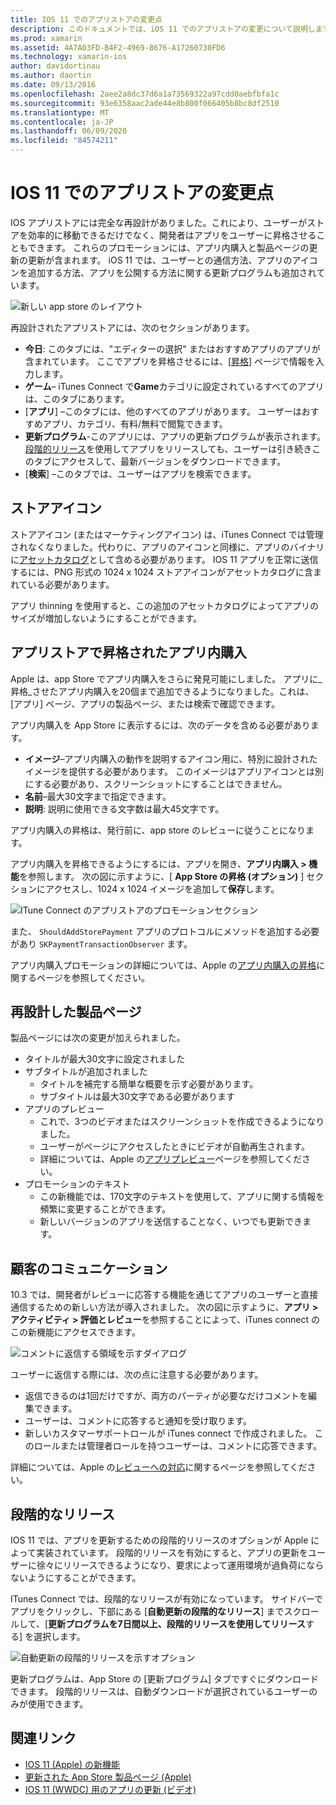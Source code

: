 ```yaml
---
title: IOS 11 でのアプリストアの変更点
description: このドキュメントでは、iOS 11 でのアプリストアの変更について説明します。 アプリケーションのストアアイコン、昇格したアプリ内購入、再設計された製品ページ、顧客コミュニケーション、段階的リリースについて説明します。
ms.prod: xamarin
ms.assetid: 4A7A03FD-B4F2-4969-8676-A17260730FD6
ms.technology: xamarin-ios
author: davidortinau
ms.author: daortin
ms.date: 09/13/2016
ms.openlocfilehash: 2aee2a8dc37d6a1a73569322a97cdd0aebfbfa1c
ms.sourcegitcommit: 93e6358aac2ade44e8b800f066405b8bc8df2510
ms.translationtype: MT
ms.contentlocale: ja-JP
ms.lasthandoff: 06/09/2020
ms.locfileid: "84574211"
---
```

# <a name="app-store-changes-in-ios-11"></a>IOS 11 でのアプリストアの変更点

IOS アプリストアには完全な再設計がありました。これにより、ユーザーがストアを効率的に移動できるだけでなく、開発者はアプリをユーザーに昇格させることもできます。 これらのプロモーションには、アプリ内購入と製品ページの更新の更新が含まれます。 iOS 11 では、ユーザーとの通信方法、アプリのアイコンを追加する方法、アプリを公開する方法に関する更新プログラムも追加されています。

![新しい app store のレイアウト](app-store-changes-images/image3.jpg)

再設計されたアプリストアには、次のセクションがあります。

- **今日**: このタブには、"エディターの選択" またはおすすめアプリのアプリが含まれています。 ここでアプリを昇格させるには、[[昇格](https://developer.apple.com//contact/app-store/promote/)] ページで情報を入力します。
- **ゲーム**– iTunes Connect で**Game**カテゴリに設定されているすべてのアプリは、このタブにあります。
- [**アプリ**] –このタブには、他のすべてのアプリがあります。 ユーザーはおすすめアプリ、カテゴリ、有料/無料で閲覧できます。
- **更新プログラム**-このアプリには、アプリの更新プログラムが表示されます。 [段階的リリース](#Phased_Release)を使用してアプリをリリースしても、ユーザーは引き続きこのタブにアクセスして、最新バージョンをダウンロードできます。
- [**検索**] –このタブでは、ユーザーはアプリを検索できます。

## <a name="store-icon"></a>ストアアイコン

ストアアイコン (またはマーケティングアイコン) は、iTunes Connect では管理されなくなりました。代わりに、アプリのアイコンと同様に、アプリのバイナリに[アセットカタログ](~/ios/app-fundamentals/images-icons/app-icons.md)として含める必要があります。 IOS 11 アプリを正常に送信するには、PNG 形式の 1024 x 1024 ストアアイコンがアセットカタログに含まれている必要があります。

アプリ thinning を使用すると、この追加のアセットカタログによってアプリのサイズが増加しないようにすることができます。

## <a name="in-app-purchases-promoted-in-the-app-store"></a>アプリストアで昇格されたアプリ内購入

Apple は、app Store でアプリ内購入をさらに発見可能にしました。 アプリに_昇格_させたアプリ内購入を20個まで追加できるようになりました。これは、[アプリ] ページ、アプリの製品ページ、または検索で確認できます。

アプリ内購入を App Store に表示するには、次のデータを含める必要があります。

- **イメージ**–アプリ内購入の動作を説明するアイコン用に、特別に設計されたイメージを提供する必要があります。 このイメージはアプリアイコンとは別にする必要があり、スクリーンショットにすることはできません。
- **名前**–最大30文字まで指定できます。
- **説明**: 説明に使用できる文字数は最大45文字です。

アプリ内購入の昇格は、発行前に、app store のレビューに従うことになります。

アプリ内購入を昇格できるようにするには、アプリを開き、**アプリ内購入 > 機能**を参照します。 次の図に示すように、[ **App Store の昇格 (オプション)** ] セクションにアクセスし、1024 x 1024 イメージを追加して**保存**します。

![ITune Connect のアプリストアのプロモーションセクション](app-store-changes-images/image4.png)

また、 `ShouldAddStorePayment` アプリのプロトコルにメソッドを追加する必要があり `SKPaymentTransactionObserver` ます。

アプリ内購入プロモーションの詳細については、Apple の[アプリ内購入の昇格](https://developer.apple.com/app-store/promoting-in-app-purchases/)に関するページを参照してください。

## <a name="redesigned-product-page"></a>再設計した製品ページ

製品ページには次の変更が加えられました。

- タイトルが最大30文字に設定されました
- サブタイトルが追加されました
  - タイトルを補完する簡単な概要を示す必要があります。
  - サブタイトルは最大30文字である必要があります
- アプリのプレビュー
  - これで、3つのビデオまたはスクリーンショットを作成できるようになりました。
  - ユーザーがページにアクセスしたときにビデオが自動再生されます。
  - 詳細については、Apple の[アプリプレビュー](https://developer.apple.com/app-store/app-previews/)ページを参照してください。
- プロモーションのテキスト
  - この新機能では、170文字のテキストを使用して、アプリに関する情報を頻繁に変更することができます。
  - 新しいバージョンのアプリを送信することなく、いつでも更新できます。

## <a name="customer-communication"></a>顧客のコミュニケーション

10.3 では、開発者がレビューに応答する機能を通じてアプリのユーザーと直接通信するための新しい方法が導入されました。 次の図に示すように、**アプリ > アクティビティ > 評価とレビュー**を参照することによって、iTunes connect のこの新機能にアクセスできます。

![コメントに返信する領域を示すダイアログ](app-store-changes-images/image5.png)

ユーザーに返信する際には、次の点に注意する必要があります。

- 返信できるのは1回だけですが、両方のパーティが必要なだけコメントを編集できます。
- ユーザーは、コメントに応答すると通知を受け取ります。
- 新しいカスタマーサポートロールが iTunes connect で作成されました。 このロールまたは管理者ロールを持つユーザーは、コメントに応答できます。

詳細については、Apple の[レビューへの対応](https://developer.apple.com/app-store/responding-to-reviews/)に関するページを参照してください。

<a name="Phased_Release"></a>

## <a name="phased-release"></a>段階的なリリース

IOS 11 では、アプリを更新するための段階的リリースのオプションが Apple によって実装されています。 段階的リリースを有効にすると、アプリの更新をユーザーに徐々にリリースできるようになり、要求によって運用環境が過負荷にならないようにすることができます。

ITunes Connect では、段階的なリリースが有効になっています。 サイドバーでアプリをクリックし、下部にある [**自動更新の段階的なリリース**] までスクロールして、[**更新プログラムを7日間以上、段階的リリースを使用してリリース**する] を選択します。

![自動更新の段階的リリースを示すオプション](app-store-changes-images/image6.png)

更新プログラムは、App Store の [更新プログラム] タブですぐにダウンロードできます。 段階的リリースは、自動ダウンロードが選択されているユーザーのみが使用できます。

## <a name="related-links"></a>関連リンク

- [IOS 11 (Apple) の新機能](https://developer.apple.com/ios/)
- [更新された App Store 製品ページ (Apple)](https://developer.apple.com/app-store/product-page/)
- [IOS 11 (WWDC) 用のアプリの更新 (ビデオ)](https://developer.apple.com/videos/play/wwdc2017/204/)
